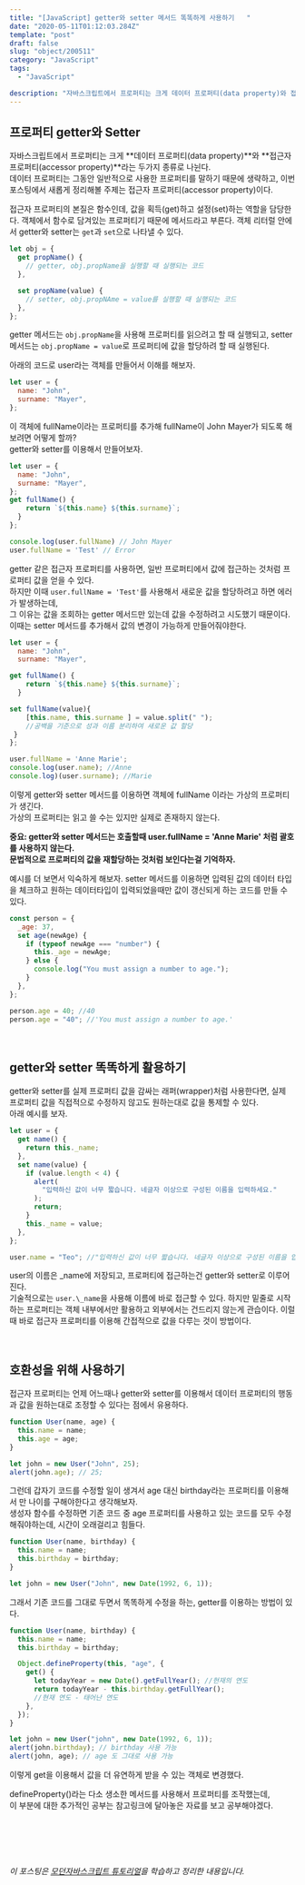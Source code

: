 ```yaml
---
title: "[JavaScript] getter와 setter 메서드 똑똑하게 사용하기   "
date: "2020-05-11T01:12:03.284Z"
template: "post"
draft: false
slug: "object/200511"
category: "JavaScript"
tags:
  - "JavaScript"

description: "자바스크립트에서 프로퍼티는 크게 데이터 프로퍼티(data property)와 접근자 프로퍼티(accessor property) 라는 두가지 종류로 나뉜다. 이번 포스팅에서 새롭게 정리해볼 주제는 접근자 프로퍼티 (accessor property)이다."
---
```


## 프로퍼티 getter와 Setter

자바스크립트에서 프로퍼티는 크게 **데이터 프로퍼티(data property)**와 **접근자 프로퍼티(accessor property)**라는 두가지 종류로 나뉜다. <br> 데이터 프로퍼티는 그동안 일반적으로 사용한 프로퍼티를 말하기 때문에 생략하고,
이번 포스팅에서 새롭게 정리해볼 주제는 접근자 프로퍼티(accessor property)이다. <br>

접근자 프로퍼티의 본질은 함수인데, 값을 획득(get)하고 설정(set)하는 역할을 담당한다. 객체에서 함수로 담겨있는 프로퍼티기 때문에 메서드라고 부른다. 객체 리터럴 안에서 getter와 setter는 `get`과 `set`으로 나타낼 수 있다.

<!-- - getter는 객체의 특정 프로퍼티값을 가져오도록 하기 위한 메서드이다.
- setter는 객체의 특정 프로퍼티값을 설정하기 위한 메서드이다. -->

```javascript
let obj = {
  get propName() {
    // getter, obj.propName을 실행할 때 실행되는 코드
  },

  set propName(value) {
    // setter, obj.propNAme = value를 실행할 때 실행되는 코드
  },
};
```

getter 메서드는 `obj.propName`을 사용해 프로퍼티를 읽으려고 할 때 실행되고, setter 메서드는 `obj.propName = value`로 프로퍼티에 값을 할당하려 할 때 실행된다.

아래의 코드로 user라는 객체를 만들어서 이해를 해보자.

```javascript
let user = {
  name: "John",
  surname: "Mayer",
};
```

이 객체에 fullName이라는 프로퍼티를 추가해 fullName이 John Mayer가 되도록 해보려면 어떻게 할까? <br>
getter와 setter를 이용해서 만들어보자.

```javascript
let user = {
  name: "John",
  surname: "Mayer",
};
get fullName() {
    return `${this.name} ${this.surname}`;
  }
};

console.log(user.fullName) // John Mayer
user.fullName = 'Test' // Error
```

getter 같은 접근자 프로퍼티를 사용하면, 일반 프로퍼티에서 값에 접근하는 것처럼 프로퍼티 값을 얻을 수 있다. <br>
하지만 이때 `user.fullName = 'Test'`를 사용해서 새로운 값을 할당하려고 하면 에러가 발생하는데, <br>
그 이유는 값을 조회하는 getter 메서드만 있는데 값을 수정하려고 시도했기 때문이다. 이때는 setter 메서드를 추가해서 값의 변경이 가능하게 만들어줘야한다.

```javascript
let user = {
  name: "John",
  surname: "Mayer",

get fullName() {
    return `${this.name} ${this.surname}`;
  }

set fullName(value){
    [this.name, this.surname ] = value.split(" ");
    //공백을 기준으로 성과 이름 분리하여 새로운 값 할당
 }
};

user.fullName = 'Anne Marie';
console.log(user.name); //Anne
console.log)(user.surname); //Marie
```

이렇게 getter와 setter 메서드를 이용하면 객체에 fullName 이라는 가상의 프로퍼티가 생긴다. <br>
가상의 프로퍼티는 읽고 쓸 수는 있지만 실제로 존재하지 않는다.

**중요: getter와 setter 메서드는 호출할때 user.fullName = 'Anne Marie' 처럼 괄호를 사용하지 않는다. <br>문법적으로 프로퍼티의 값을 재할당하는 것처럼 보인다는걸 기억하자.**

예시를 더 보면서 익숙하게 해보자. setter 메서드를 이용하면 입력된 값의 데이터 타입을 체크하고 원하는 데이터타입이 입력되었을때만 값이 갱신되게 하는 코드를 만들 수 있다.

```javascript
const person = {
  _age: 37,
  set age(newAge) {
    if (typeof newAge === "number") {
      this._age = newAge;
    } else {
      console.log("You must assign a number to age.");
    }
  },
};

person.age = 40; //40
person.age = "40"; //'You must assign a number to age.'
```

<br>

## getter와 setter 똑똑하게 활용하기

getter와 setter를 실제 프로퍼티 값을 감싸는 래퍼(wrapper)처럼 사용한다면, 실제 프로퍼티 값을 직접적으로 수정하지 않고도 원하는대로 값을 통제할 수 있다.<br>
아래 예시를 보자.

```javascript
let user = {
  get name() {
    return this._name;
  },
  set name(value) {
    if (value.length < 4) {
      alert(
        "입력하신 값이 너무 짧습니다. 네글자 이상으로 구성된 이름을 입력하세요."
      );
      return;
    }
    this._name = value;
  },
};

user.name = "Teo"; //"입력하신 값이 너무 짧습니다. 네글자 이상으로 구성된 이름을 입력하세요."
```

user의 이름은 \_name에 저장되고, 프로퍼티에 접근하는건 getter와 setter로 이루어진다. <br>
기술적으로는 `user.\_name`을 사용해 이름에 바로 접근할 수 있다. 하지만 밑줄로 시작하는 프로퍼티는 객체 내부에서만 활용하고
외부에서는 건드리지 않는게 관습이다. 이럴때 바로 접근자 프로퍼티를 이용해 간접적으로 값을 다루는 것이 방법이다.

<br>

## 호환성을 위해 사용하기

접근자 프로퍼티는 언제 어느때나 getter와 setter를 이용해서 데이터 프로퍼티의 행동과 값을 원하는대로 조정할 수 있다는 점에서 유용하다.

```javascript
function User(name, age) {
  this.name = name;
  this.age = age;
}

let john = new User("John", 25);
alert(john.age); // 25;
```

그런데 갑자기 코드를 수정할 일이 생겨서 age 대신 birthday라는 프로퍼티를 이용해서 만 나이를 구해야한다고 생각해보자. <br>
생성자 함수를 수정하면 기존 코드 중 age 프로퍼티를 사용하고 있는 코드를 모두 수정해줘야하는데, 시간이 오래걸리고 힘들다.

```javascript
function User(name, birthday) {
  this.name = name;
  this.birthday = birthday;
}

let john = new User("John", new Date(1992, 6, 1));
```

그래서 기존 코드를 그대로 두면서 똑똑하게 수정을 하는, getter를 이용하는 방법이 있다.

```javascript
function User(name, birthday) {
  this.name = name;
  this.birthday = birthday;

  Object.defineProperty(this, "age", {
    get() {
      let todayYear = new Date().getFullYear(); //현재의 연도
      return todayYear - this.birthday.getFullYear();
      //현재 연도 - 태어난 연도
    },
  });
}

let john = new User("john", new Date(1992, 6, 1));
alert(john.birthday); // birthday 사용 가능
alert(john, age); // age 도 그대로 사용 가능
```

이렇게 get을 이용해서 값을 더 유연하게 받을 수 있는 객체로 변경했다.

defineProperty()라는 다소 생소한 메서드를 사용해서 프로퍼티를 조작했는데, <br>
이 부분에 대한 추가적인 공부는 참고링크에 달아놓은 자료를 보고 공부해야겠다.

<br>
<br>
<br>
<br>

_이 포스팅은 [모던자바스크립트 튜토리얼](https://ko.javascript.info/property-accessors#ref-614)을 학습하고 정리한 내용입니다._
